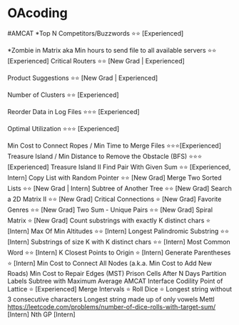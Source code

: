 # OAcoding


#AMCAT
*Top N Competitors/Buzzwords ⭐⭐ [Experienced]

*Zombie in Matrix aka Min hours to send file to all available servers ⭐⭐ [Experienced]
Critical Routers ⭐⭐ [New Grad | Experienced]

Product Suggestions ⭐⭐ [New Grad | Experienced]

Number of Clusters ⭐⭐ [Experienced]

Reorder Data in Log Files ⭐⭐⭐ [Experienced]

Optimal Utilization ⭐⭐⭐ [Experienced]

Min Cost to Connect Ropes / Min Time to Merge Files ⭐⭐⭐[Experienced]
Treasure Island / Min Distance to Remove the Obstacle (BFS) ⭐⭐⭐ [Experienced]
Treasure Island II
Find Pair With Given Sum ⭐⭐ [Experienced, Intern]
Copy List with Random Pointer ⭐⭐ [New Grad]
Merge Two Sorted Lists ⭐⭐ [New Grad | Intern]
Subtree of Another Tree ⭐⭐ [New Grad]
Search a 2D Matrix II ⭐⭐ [New Grad]
Critical Connections ⭐ [New Grad]
Favorite Genres ⭐⭐ [New Grad]
Two Sum - Unique Pairs ⭐⭐ [New Grad]
Spiral Matrix ⭐ [New Grad]
Count substrings with exactly K distinct chars ⭐ [Intern]
Max Of Min Altitudes ⭐⭐ [Intern]
Longest Palindromic Substring ⭐⭐ [Intern]
Substrings of size K with K distinct chars ⭐⭐ [Intern]
Most Common Word ⭐⭐ [Intern]
K Closest Points to Origin ⭐ [Intern]
Generate Parentheses ⭐ [Intern]
Min Cost to Connect All Nodes (a.k.a. Min Cost to Add New Roads)
Min Cost to Repair Edges (MST)
Prison Cells After N Days
Partition Labels
Subtree with Maximum Average
AMCAT Interface
Codility
Point of Lattice ⭐ [Experienced]
Merge Intervals ⭐
Roll Dice ⭐
Longest string without 3 consecutive characters
Longest string made up of only vowels
Mettl
https://leetcode.com/problems/number-of-dice-rolls-with-target-sum/ [Intern]
Nth GP [Intern]
